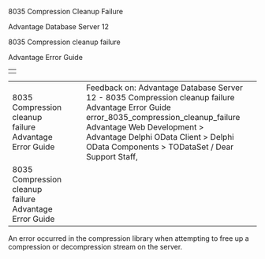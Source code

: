 8035 Compression Cleanup Failure




Advantage Database Server 12  

8035 Compression cleanup failure

Advantage Error Guide

|  |
| --- |
|  |

|  |  |  |  |  |
| --- | --- | --- | --- | --- |
| 8035 Compression cleanup failure  Advantage Error Guide |  |  | Feedback on: Advantage Database Server 12 - 8035 Compression cleanup failure Advantage Error Guide error\_8035\_compression\_cleanup\_failure Advantage Web Development > Advantage Delphi OData Client > Delphi OData Components > TODataSet / Dear Support Staff, |  |
| 8035 Compression cleanup failure  Advantage Error Guide |  |  |  |  |

An error occurred in the compression library when attempting to free up a compression or decompression stream on the server.